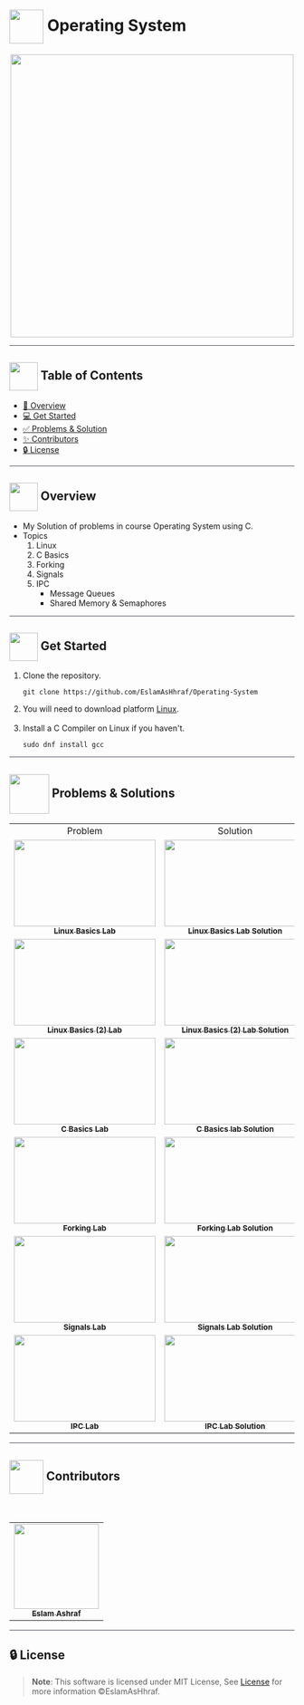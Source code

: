 # <img  align="center" width= 60px height =60px src="https://media4.giphy.com/media/5Lmn42BCOy99RaGRP7/giphy.gif?cid=ecf05e47lwjujsc4236k85djzopizi86yvrc1hhei7afv99y&rid=giphy.gif&ct=s"> Operating System

<div align="center">

<img width=500px src="https://i.pinimg.com/originals/9c/fb/09/9cfb09f0c029e1f8c938208a7e278d76.gif">
  
</div>

<hr style="background-color: #4b4c60"></hr>

## <img align= center width=50px height=50px src="https://user-images.githubusercontent.com/71986226/154075883-2a5679d2-b411-448f-b423-9565babf35aa.gif"> Table of Contents

- <a href ="#about"> 📙 Overview</a>
- <a href ="#started"> 💻 Get Started</a>
- <a href ="#problems"> ✅ Problems & Solution</a>
- <a href ="#contributors"> ✨ Contributors</a>
- <a href ="#license"> 🔒 License</a>
<hr style="background-color: #4b4c60"></hr>
<a id = "about"></a>

## <img align="center"  height =50px src="https://user-images.githubusercontent.com/71986226/154076110-1233d7a8-92c2-4d79-82c1-30e278aa518a.gif"> Overview

<ul>
<li>My Solution of problems in course Operating System using C.</li>
<li>
Topics
<ol>
    <li>Linux</li>
    <li>C Basics</li>
    <li>Forking</li>
    <li>Signals</li>
    <li>IPC
    <ul>
    <li>Message Queues</li>
    <li>Shared Memory & Semaphores</li>
    </ul>
    </li>
</ol>
</li>
</ul>
<hr style="background-color: #4b4c60"></hr>
<a id = "Started"></a>

## <img  align= center width=50px height=50px src="https://c.tenor.com/HgX89Yku5V4AAAAi/to-the-moon.gif"> Get Started

<ol>
<li>Clone the repository.

<br>

```
git clone https://github.com/EslamAsHhraf/Operating-System
```

</li>
<li> You will need to download platform <a href="https://www.linux.org/">Linux</a>. </li>
<br>
<li>  Install a C Compiler on Linux if you haven't.

<br>

```
sudo dnf install gcc
```

</li>
</ol>
<hr style="background-color: #4b4c60"></hr>
 <a id ="problems"></a>

## <img  align="center" width= 70px height =70px src="https://media4.giphy.com/media/KSqhV4hZgGYfA5nA2N/giphy.gif?cid=790b7611127431182d53e6b7cda389f73e6bb53224059bb4&rid=giphy.gif&ct=s"> Problems & Solutions

<table>
<tr>
    <td  align="center">Problem</td>
    <td  align="center">Solution</td>
</tr>
  <tr>
     <td align="center"><a target="_blank" href="https://github.com/EslamAsHhraf/Operating-System/blob/main/Linux%20Basics/Lab_Requirement_1_-_Linux_Basics.pdf"><img src="https://gostudyinturkey.com/wp-content/uploads/2018/07/Most-Popular-Questions-to-Study-in-Turkey-1.jpg" width="250px;" height=153px alt=""/><br /><sub><b>Linux Basics Lab</b></sub></a><br /></td>
     <td align="center"><a target="_blank" href="https://github.com/EslamAsHhraf/Operating-System/blob/main/Linux%20Basics/1.png"><img src="https://www.successfactor.co.nz/wp-content/uploads/2020/10/28-October-Solution-Problem.jpg" width="250px;" height=153px alt=""/><br /><sub><b>Linux Basics Lab Solution</b></sub></a><br /></td>
  </tr>
  <tr>
    <td align="center"><a target="_blank" href="https://github.com/EslamAsHhraf/Operating-System/blob/main/Linux%20Basics%20(2)/Lab_Requirement_2_-_Linux_Basics_2.pdf"><img src="https://gostudyinturkey.com/wp-content/uploads/2018/07/Most-Popular-Questions-to-Study-in-Turkey-1.jpg" width="250px;" height=153px alt=""/><br /><sub><b>Linux Basics (2) Lab</b></sub></a><br /></td>
     <td align="center"><a target="_blank" href="https://github.com/EslamAsHhraf/Operating-System/blob/main/Linux%20Basics%20(2)/finish.png"><img src="https://www.successfactor.co.nz/wp-content/uploads/2020/10/28-October-Solution-Problem.jpg" width="250px;" height=153px alt=""/><br /><sub><b>Linux Basics (2) Lab Solution</b></sub></a><br /></td>
  </tr>
  <tr>
     <td align="center"><a target="_blank" href="https://github.com/EslamAsHhraf/Operating-System/blob/main/C%20Basics/C%20Assignment.pdf"><img src="https://gostudyinturkey.com/wp-content/uploads/2018/07/Most-Popular-Questions-to-Study-in-Turkey-1.jpg" width="250px;" height=153px alt=""/><br /><sub><b>C Basics Lab</b></sub></a><br /></td>
     <td align="center"><a target="_blank" href="https://github.com/EslamAsHhraf/Operating-System/blob/main/C%20Basics/isJKP.c"><img src="https://www.successfactor.co.nz/wp-content/uploads/2020/10/28-October-Solution-Problem.jpg" width="250px;" height=153px alt=""/><br /><sub><b>C Basics lab Solution</b></sub></a><br /></td>
  </tr>
  <tr>
    <td align="center"><a target="_blank" href="https://github.com/EslamAsHhraf/Operating-System/blob/main/Forking/Lab%204%20-%20Forking.pdf"><img src="https://gostudyinturkey.com/wp-content/uploads/2018/07/Most-Popular-Questions-to-Study-in-Turkey-1.jpg" width="250px;" height=153px alt=""/><br /><sub><b>Forking Lab</b></sub></a><br /></td>
     <td align="center"><a target="_blank" href="https://github.com/EslamAsHhraf/Operating-System/blob/main/Forking/passCounter.c"><img src="https://www.successfactor.co.nz/wp-content/uploads/2020/10/28-October-Solution-Problem.jpg" width="250px;" height=153px alt=""/><br /><sub><b>Forking Lab Solution</b></sub></a><br /></td>
  </tr>
  <tr>
    <td align="center"><a target="_blank" href="https://github.com/EslamAsHhraf/Operating-System/blob/main/Signals/Signals%20Requirement.pdf"><img src="https://gostudyinturkey.com/wp-content/uploads/2018/07/Most-Popular-Questions-to-Study-in-Turkey-1.jpg" width="250px;" height=153px alt=""/><br /><sub><b>Signals Lab</b></sub></a><br /></td>
     <td align="center"><a target="_blank" href="https://github.com/EslamAsHhraf/Operating-System/blob/main/Signals/Signals.c"><img src="https://www.successfactor.co.nz/wp-content/uploads/2020/10/28-October-Solution-Problem.jpg" width="250px;"  height=153px alt=""/><br /><sub><b>Signals Lab Solution</b></sub></a><br /></td>
  </tr>
  <tr>
    <td align="center"><a target="_blank" href="https://github.com/EslamAsHhraf/Operating-System/blob/main/IPC/IPC%20Requirement%20-%20Spring%202021.pdf"><img src="https://gostudyinturkey.com/wp-content/uploads/2018/07/Most-Popular-Questions-to-Study-in-Turkey-1.jpg" width="250px;"  height=153px alt=""/><br /><sub><b>IPC Lab</b></sub></a><br /></td>
     <td align="center"><a target="_blank" href="https://github.com/EslamAsHhraf/Operating-System/tree/main/IPC/Solution"><img src="https://www.successfactor.co.nz/wp-content/uploads/2020/10/28-October-Solution-Problem.jpg" width="250px;" height=153px alt=""/><br /><sub><b>IPC Lab Solution</b></sub></a><br /></td>
  </tr>
</table>

<hr style="background-color: #4b4c60"></hr>
<a id ="Contributors"></a>

## <img align="center"  height =60px src="https://user-images.githubusercontent.com/63050133/156777293-72a6e681-2582-4a9d-ad92-09d1181d47c7.gif"> Contributors

<br>
<table >
  <tr>
        <td align="center"><a href="https://github.com/EslamAsHhraf"><img src="https://avatars.githubusercontent.com/u/71986226?v=4" width="150px;" alt=""/><br /><sub><b>Eslam Ashraf</b></sub></a><br /></td>
  </tr>
</table>

<hr style="background-color: #4b4c60"></hr>

<a id ="License"></a>

## 🔒 License

> **Note**: This software is licensed under MIT License, See [License](https://github.com/EslamAsHhraf/Operating-System/blob/main/LICENSE) for more information ©EslamAsHhraf.
